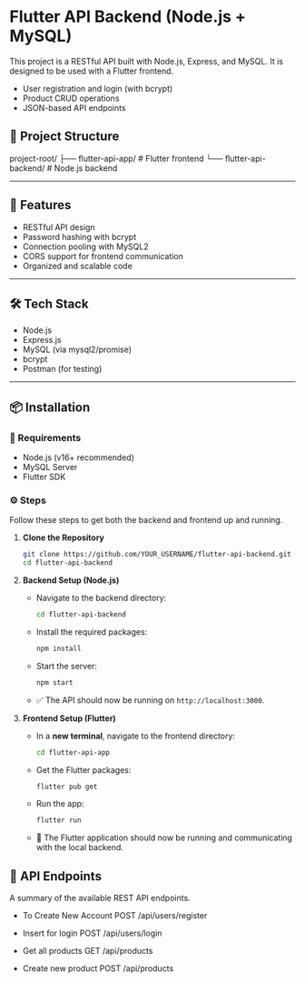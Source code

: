 # Flutter API Backend (Node.js + MySQL)

This project is a RESTful API built with Node.js, Express, and MySQL. It is designed to be used with a Flutter frontend.

- User registration and login (with bcrypt)
- Product CRUD operations
- JSON-based API endpoints

## 📁 Project Structure

project-root/
├── flutter-api-app/ # Flutter frontend
└── flutter-api-backend/ # Node.js backend

---

## 🚀 Features

- RESTful API design
- Password hashing with bcrypt
- Connection pooling with MySQL2
- CORS support for frontend communication
- Organized and scalable code

---

## 🛠 Tech Stack

- Node.js
- Express.js
- MySQL (via mysql2/promise)
- bcrypt
- Postman (for testing)

---
## 📦 Installation

### 🔧 Requirements

- Node.js (v16+ recommended)
- MySQL Server
- Flutter SDK

### ⚙️ Steps

Follow these steps to get both the backend and frontend up and running.

1.  **Clone the Repository**
    ```bash
    git clone https://github.com/YOUR_USERNAME/flutter-api-backend.git
    cd flutter-api-backend
    ```

2.  **Backend Setup (Node.js)**
    *   Navigate to the backend directory:
        ```bash
        cd flutter-api-backend
        ```
    *   Install the required packages:
        ```bash
        npm install
        ```
    *   Start the server:
        ```bash
        npm start
        ```
    *   ✅ The API should now be running on `http://localhost:3000`.

3.  **Frontend Setup (Flutter)**
    *   In a **new terminal**, navigate to the frontend directory:
        ```bash
        cd flutter-api-app
        ```
    *   Get the Flutter packages:
        ```bash
        flutter pub get
        ```
    *   Run the app:
        ```bash
        flutter run
        ```
    *   📱 The Flutter application should now be running and communicating with the local backend.

## 📍 API Endpoints

A summary of the available REST API endpoints.

- To Create New Account
POST /api/users/register

- Insert for login 
POST /api/users/login

- Get all products
GET /api/products

- Create new product
POST /api/products 
